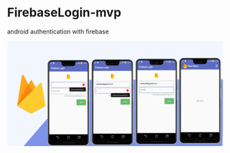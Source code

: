 # FirebaseLogin-mvp
android authentication with firebase

<img src="https://raw.githubusercontent.com/Hendriyawan/FirebaseLogin-mvp/master/firebase_login_gdev.jpg" width="1024"/>
